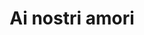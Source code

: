 ---
layout: post
title: Ai nostri amori
director: Maurice Pialat
year: 1984
cover: https://images.mubicdn.net/images/film/779/cache-51099-1639746679/image-w1280.jpg
---